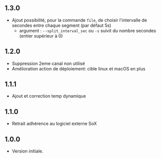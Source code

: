 ## 1.3.0

- Ajout possibilité, pour la commande `file`, de choisir l'intervalle de secondes entre chaque segment (par défaut 5s)
    - argument : `--split_interval_sec` ou `-s` suivit du nombre secondes (entier supérieur à 0)
 
## 1.2.0

- Suppression 2eme canal non utilisé
- Amélioration action de déploiement: cible linux et macOS en plus

## 1.1.1

- Ajout et correction temp dynamique

## 1.1.0

- Retrait adhérence au logiciel externe SoX

## 1.0.0

- Version initiale.
